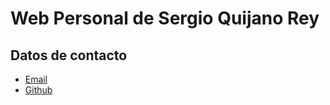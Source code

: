 # Web Personal de **Sergio Quijano Rey**

## Datos de contacto

* [Email](sergiquijano@gmail.com)
* [Github](https://github.com/SergioQuijanoRey)
